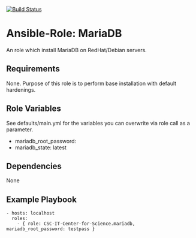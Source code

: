 [![Build Status](https://travis-ci.org/CSC-IT-Center-for-Science/ansible-role-mariadb.svg?branch=master)](https://travis-ci.org/CSC-IT-Center-for-Science/ansible-role-mariadb)

Ansible-Role: MariaDB
=========

An role which install MariaDB on RedHat/Debian servers.

Requirements
------------

None. Purpose of this role is to perform base installation with default hardenings.

Role Variables
--------------

See defaults/main.yml for the variables you can overwrite via role call as a parameter.

* mariadb_root_password: <THIS MUST BE GIVEN>
* mariadb_state: latest

Dependencies
------------

None

Example Playbook
----------------

    - hosts: localhost
      roles:
        - { role: CSC-IT-Center-for-Science.mariadb, mariadb_root_password: testpass }
